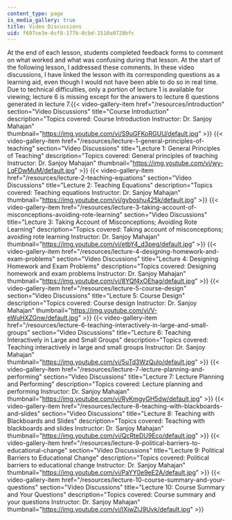 ```yaml
---
content_type: page
is_media_gallery: true
title: Video Discussions
uid: f697ce3e-6cf8-177b-0cbd-1510a0728bfc
---
```


At the end of each lesson, students completed feedback forms to comment on what worked and what was confusing during that lesson. At the start of the following lesson, I addressed these comments. In these video discussions, I have linked the lesson with its corresponding questions as a learning aid, even though I would not have been able to do so in real time. Due to technical difficulties, only a portion of lecture 1 is available for viewing; lecture 6 is missing except for the answers to lecture 6 questions generated in lecture 7.{{< video-gallery-item href="/resources/introduction" section="Video Discussions" title="Course Introduction" description="Topics covered: Course Introduction Instructor: Dr. Sanjoy Mahajan" thumbnail="https://img.youtube.com/vi/S9uGFKoRGUU/default.jpg" >}} {{< video-gallery-item href="/resources/lecture-1-general-principles-of-teaching" section="Video Discussions" title="Lecture 1: General Principles of Teaching" description="Topics covered: General principles of teaching Instructor: Dr. Sanjoy Mahajan" thumbnail="https://img.youtube.com/vi/wy-LqFDwMuM/default.jpg" >}} {{< video-gallery-item href="/resources/lecture-2-teaching-equations" section="Video Discussions" title="Lecture 2: Teaching Equations" description="Topics covered: Teaching equations Instructor: Dr. Sanjoy Mahajan" thumbnail="https://img.youtube.com/vi/gyboshu425k/default.jpg" >}} {{< video-gallery-item href="/resources/lecture-3-taking-account-of-misconceptions-avoiding-rote-learning" section="Video Discussions" title="Lecture 3: Taking Account of Misconceptions; Avoiding Rote Learning" description="Topics covered: Taking account of misconceptions; avoiding rote learning Instructor: Dr. Sanjoy Mahajan" thumbnail="https://img.youtube.com/vi/etbY4_d3peg/default.jpg" >}} {{< video-gallery-item href="/resources/lecture-4-designing-homework-and-exam-problems" section="Video Discussions" title="Lecture 4: Designing Homework and Exam Problems" description="Topics covered: Designing homework and exam problems Instructor: Dr. Sanjoy Mahajan" thumbnail="https://img.youtube.com/vi/8YQf4xOEhag/default.jpg" >}} {{< video-gallery-item href="/resources/lecture-5-course-design" section="Video Discussions" title="Lecture 5: Course Design" description="Topics covered: Course design Instructor: Dr. Sanjoy Mahajan" thumbnail="https://img.youtube.com/vi/V-eWuHXZGnw/default.jpg" >}} {{< video-gallery-item href="/resources/lecture-6-teaching-interactively-in-large-and-small-groups" section="Video Discussions" title="Lecture 6: Teaching Interactively in Large and Small Groups" description="Topics covered: Teaching interactively in large and small groups Instructor: Dr. Sanjoy Mahajan" thumbnail="https://img.youtube.com/vi/5uTd3WzQulo/default.jpg" >}} {{< video-gallery-item href="/resources/lecture-7-lecture-planning-and-performing" section="Video Discussions" title="Lecture 7: Lecture Planning and Performing" description="Topics covered: Lecture planning and performing Instructor: Dr. Sanjoy Mahajan" thumbnail="https://img.youtube.com/vi/RyKmgyGH5dw/default.jpg" >}} {{< video-gallery-item href="/resources/lecture-8-teaching-with-blackboards-and-slides" section="Video Discussions" title="Lecture 8: Teaching with Blackboards and Slides" description="Topics covered: Teaching with blackboards and slides Instructor: Dr. Sanjoy Mahajan" thumbnail="https://img.youtube.com/vi/QcRteDU9Eco/default.jpg" >}} {{< video-gallery-item href="/resources/lecture-9-political-barriers-to-educational-change" section="Video Discussions" title="Lecture 9: Political Barriers to Educational Change" description="Topics covered: Political barriers to educational change Instructor: Dr. Sanjoy Mahajan" thumbnail="https://img.youtube.com/vi/PaYY0e9eE2A/default.jpg" >}} {{< video-gallery-item href="/resources/lecture-10-course-summary-and-your-questions" section="Video Discussions" title="Lecture 10: Course Summary and Your Questions" description="Topics covered: Course summary and your questions Instructor: Dr. Sanjoy Mahajan" thumbnail="https://img.youtube.com/vi/IXjwZlJ9Uvk/default.jpg" >}}